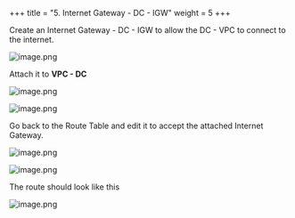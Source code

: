 +++
title = "5. Internet Gateway - DC - IGW"
weight = 5
+++


Create an Internet Gateway - DC - IGW to allow the DC - VPC to connect to the internet.


![image.png](/images/004-iv-setup-vpc-dc-resources/18-951199-image.png)


Attach it to **VPC - DC**


![image.png](/images/004-iv-setup-vpc-dc-resources/18-404241-image.png)


![image.png](/images/004-iv-setup-vpc-dc-resources/18-697564-image.png)


Go back to the Route Table and edit it to accept the attached Internet Gateway.


![image.png](/images/004-iv-setup-vpc-dc-resources/18-609030-image.png)


![image.png](/images/004-iv-setup-vpc-dc-resources/18-848670-image.png)


The route should look like this


![image.png](/images/004-iv-setup-vpc-dc-resources/18-780999-image.png)


